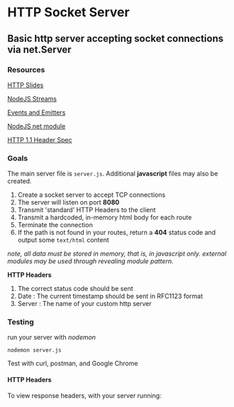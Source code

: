 # HTTP Socket Server

## Basic http server accepting socket connections via net.Server

### Resources

[HTTP Slides](http://slides.com/theremix/http)

[NodeJS Streams](http://slides.com/theremix/nodejs-streams)

[Events and Emitters](http://slides.com/theremix/events-and-emitters)

[NodeJS net module](https://nodejs.org/api/net.html)

[HTTP 1.1 Header Spec](http://www.w3.org/Protocols/rfc2616/rfc2616-sec14.html)

### Goals

The main server file is `server.js`. Additional **javascript** files may also be created.

1. Create a socket server to accept TCP connections
1. The server will listen on port **8080**
1. Transmit 'standard' HTTP Headers to the client
1. Transmit a hardcoded, in-memory html body for each route
1. Terminate the connection
1. If the path is not found in your routes, return a **404** status code and output some `text/html` content

_note, all data must be stored in memory, that is, in javascript only. external modules may be used through revealing module pattern._

**HTTP Headers**

1. The correct status code should be sent
1. Date : The current timestamp should be sent in RFC1123 format
1. Server : The name of your custom http server

### Testing

run your server with _nodemon_

`nodemon server.js`

Test with curl, postman, and Google Chrome

#### HTTP Headers

To view response headers, with your server running: